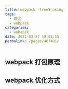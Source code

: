 ```yaml
---
title: webpack -treeShaking
tags: 
  - 面试
  - webpack
categories: 
  - webapck
date: 2021-03-27 19:08:55
permalink: /pages/467481/
---
```


## webpack 打包原理

## webpack 优化方式
